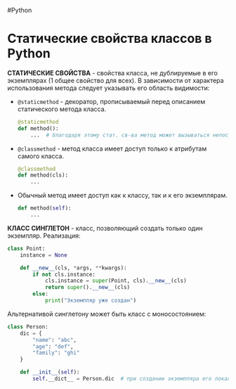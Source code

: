 #Python  

# Статические свойства классов в Python

**СТАТИЧЕСКИЕ СВОЙСТВА** - свойства класса, не дублируемые в его экземплярах (1 общее свойство для всех).
В зависимости от характера использования метода следует указывать его область видимости:

- `@staticmethod` - декоратор, прописываемый перед описанием статического метода класса.
  ```python
  @staticmethod
  def method():
      ...  # благодаря этому стат. св-ва метод может вызываться непосредственно через класс.
  ```

- `@classmethod` - метод класса имеет доступ только к атрибутам самого класса.
  ```python
  @classmethod
  def method(cls):
      ...
  ```

- Обычный метод имеет доступ как к классу, так и к его экземплярам.
  ```python
  def method(self):
      ...
  ```

**КЛАСС СИНГЛЕТОН** - класс, позволяющий создать только один экземпляр.
Реализация:
```python
class Point:
    instance = None

    def __new__(cls, *args, **kwargs):
        if not cls.instance:
            cls.instance = super(Point, cls).__new__(cls)
            return super().__new__(cls)
        else:
            print("Экземпляр уже создан")
```

Альтернативой синглетону может быть класс с моносостоянием:
```python
class Person:
    dic = {
        "name": "abc",
        "age": "def",
        "family": "ghi"
    }

    def __init__(self):
        self.__dict__ = Person.dic  # при создании экземпляра его локальный словарь данных ссылается на глобальный словарь всего класса
```

